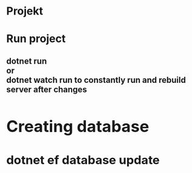 # Projekt
<h1>Run project</h1>
<h2>dotnet run<br>
        or<br>
  dotnet watch run to constantly run and rebuild server after changes<h2>
<div>
  <h1>Creating database</h1>
  <h2>dotnet ef database update</h2>
</div>
